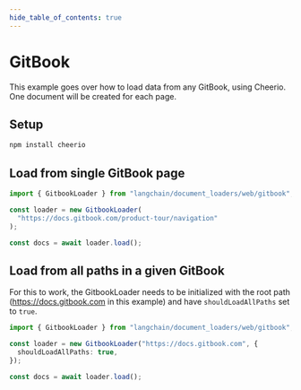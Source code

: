 ```yaml
---
hide_table_of_contents: true
---
```


# GitBook

This example goes over how to load data from any GitBook, using Cheerio. One document will be created for each page.

## Setup

```bash npm2yarn
npm install cheerio
```

## Load from single GitBook page

```typescript
import { GitbookLoader } from "langchain/document_loaders/web/gitbook";

const loader = new GitbookLoader(
  "https://docs.gitbook.com/product-tour/navigation"
);

const docs = await loader.load();
```

## Load from all paths in a given GitBook

For this to work, the GitbookLoader needs to be initialized with the root path (https://docs.gitbook.com in this
example) and have `shouldLoadAllPaths` set to `true`.

```typescript
import { GitbookLoader } from "langchain/document_loaders/web/gitbook";

const loader = new GitbookLoader("https://docs.gitbook.com", {
  shouldLoadAllPaths: true,
});

const docs = await loader.load();
```
